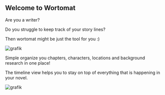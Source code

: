 ## Welcome to Wortomat

Are you a writer? 

Do you struggle to keep track of your story lines?

Then wortomat might be just the tool for you :)


![grafik](https://user-images.githubusercontent.com/17407032/142629046-304de825-59a9-427a-8b87-2b34f8141311.png)

Simple organize you chapters, characters, locations and background research in one place!

The timeline view helps you to stay on top of everything that is happening in your novel. 

![grafik](https://user-images.githubusercontent.com/17407032/142631099-4e911c94-1086-4a8f-8c5e-e0a5b46d2cab.png)

